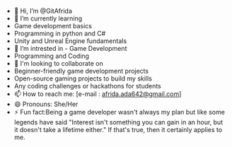 - 👋 Hi, I’m @GitAfrida
- 🌱 I’m currently learning
- Game development basics
- Programming in python and C#
- Unity and Unreal Engine fundamentals
- 👀 I’m intrested in - Game Development
- Programming and Coding
- 💞️ I'm looking to collaborate on
- Beginner-friendly game development projects
- Open-source gaming projects to build my skills
- Any coding challenges or hackathons for students
- 📫 How to reach me: [e-mail : afrida.ada642@gmail.com]
- 😄 Pronouns: She/Her
- ⚡ Fun fact:Being a game developer wasn't always my plan but like some legends have said "Interest isn't something you can gain in an hour, but it doesn't take a lifetime either." If that's true, then it certainly applies to me.

<!---
GitAfrida/GitAfrida is a ✨ special ✨ repository because its `README.md` (this file) appears on your GitHub profile.
You can click the Preview link to take a look at your changes.
--->
